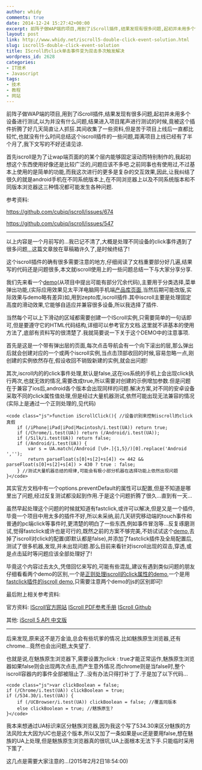 ```yaml
---
author: whidy
comments: true
date: 2014-12-24 15:27:42+00:00
excerpt: 前阵子做WAP端的项目,用到了iScroll插件,结果发现有很多问题,起初并未用多个设备进行测试,以为并没有什么问题,结果进入项目尾声进行测试的时候,竟被这个插件折腾了好几天简直让人抓狂.
layout: post
link: http://www.whidy.net/iscroll5-double-click-event-solution.html
slug: iscroll5-double-click-event-solution
title: IScroll的click单击事件变为双击多次触发解决
wordpress_id: 2628
categories:
- IT技术
- Javascript
tags:
- 技术
- 教程
- 网站
---
```


前阵子做WAP端的项目,用到了iScroll插件,结果发现有很多问题,起初并未用多个设备进行测试,以为并没有什么问题,结果进入项目尾声进行测试的时候,竟被这个插件折腾了好几天简直让人抓狂.其间收集了一些资料,但是苦于项目上线后一直都比较忙,也就没有什么时间总结这个iscroll插件的一些问题,距离项目上线已经有了半个月了,我下文写的不好还请见谅.

首先iscroll是为了让wap端页面的的某个层内能够固定滚动而特别制作的,我起初想这个东西使用好像还是比较广泛的,问题应该不多吧.之前同事也有使用过,不过基本上使用的是简单的功能,而我这次进行的更多是复杂的交互效果,因此,让我纠结了很久的就是android手机在不同系统版本上,在不同浏览器上以及不同系统版本和不同版本浏览器这三种情况都可能发生各种问题.

参考资料:

https://github.com/cubiq/iscroll/issues/674

https://github.com/cubiq/iscroll/issues/547



* * *



以上内容是一个月前写的...我已记不清了,大概是处理不同设备的click事件遇到了很多问题,,,这篇文章放在草稿箱许久了,是时候终结了!

这个iscroll插件的确有很多需要注意的地方,仔细阅读了文档重要部分好几遍,结果写的代码还是问题很多,本文就iscroll使用上的一些问题总结一下与大家分享分享.

我们先来看一个[demo](http://www.whidy.net/demos/IScrollDemo/index_b.html)(从项目中提出可能有部分冗余代码),主要用于分类选择,菜单弹出功能,(实际应用效果见太平洋电脑网手机端[产品库页面](http://g.pconline.com.cn/product/mobile/),当然后期可能改版,实际效果与demo略有差异)如,用到zepto库,iscroll插件.其中iscroll主要是处理固定高度的滑动效果,它能够自适应并兼容很多设备,所以我选择了插件.

当然每个可以上下滑动的区域都需要创建一个IScroll实例,只需要简单的一句话即可,但是要遵守它的HTML代码结构,详细可以参考官方文档.这里就不讲基本的使用方法了,底部有资料写的很清楚了.我就简要说一下关于这个DEMO中的注意事项.

首先是这是一个带有弹出层的页面,每次点击导航会有一个向下滚出的层,那么弹出后就会创建对应的一个或两个iscroll实例,当点击顶部收回的时候,容易忽略一点,刚创建的实例依然存在,假设收回不销毁新建的实例,就会出问题!

其次,iscroll内的的click事件处理,默认是false,这在ios系统的手机上会出现click执行两次,也就无效的情况,需要改成true,所以需要对创建的示例增加参数.但是问题在于兼容了ios后,android各个版本会出现同样的问题.解决方案,对不同的安卓设备采取不同的click属性值处理,但是经过大量机器测试,依然可能出现无法兼容的情况(实际上是通过一个正则处理的,见代码)

    
    <code class="js">function iScrollClick(){ //设备识别来控制iscroll的click真假
        if (/iPhone|iPad|iPod|Macintosh/i.test(UA)) return true;
        if (/Chrome/i.test(UA)) return (/Android/i.test(UA));
        if (/Silk/i.test(UA)) return false;
        if (/Android/i.test(UA)) {
            var s = UA.match(/Android [\d+.]{1,5}/)[0].replace('Android ','');
            return parseFloat(s[0]+s[2]+s[4]) <= 442 && parseFloat(s[0]+s[2]+s[4]) > 430 ? true : false;
        } //测试大量机器总结的规律,可能会有极小部分机器在选择功能上依然出现问题
    }</code>


其实官方文档中有一个options.preventDefault的属性可以配置,但是不知道是哪里出了问题,经过反复测试都没起到作用.于是这个问题折腾了很久...直到有一天...

虽然早起处理这个问题的时候就知道有fastclick,或许可以解决,但是又是一个插件,毕竟一个项目中用太多的插件不好,所以未采纳,前几天研究移动端的touch事件和普通的pc端click等事件时,更清楚的明白了一些东西,例如事件冒泡等...反复琢磨测试,觉得fastclick或许也是可行的,既然之前的方案不够完美,不妨试试这个[demo](http://www.whidy.net/demos/IScrollDemo/index_a.html),去掉了iscroll对click的配置(即默认都是false),并添加了fastclick插件及全局配置后,测试了很多机器,发现,并未出现问题.那么目前来看针对iscroll出现的双击,穿透,或是点击延时等问题应该全部处理好了!

毕竟这个内容过去太久,凭借回忆来写的,可能有些混乱,建议有遇到类似问题的朋友仔细看看两个demo的区别,一个是[正则处理iscroll的click属性的demo](http://www.whidy.net/demos/IScrollDemo/index_b.html),一个是用[fastclick插件的iscroll demo](http://www.whidy.net/demos/IScrollDemo/index_a.html),只需要注意两个demo的js的区别即可!

最后附上相关参考资料:

官方资料: [IScroll官方网站](http://iscrolljs.com/) [IScroll PDF参考手册](http://iscrolljs.com/iscroll-doc.pdf) [IScroll Github](https://github.com/cubiq/iscroll/)

其他: [iScroll 5 API 中文版](http://iiunknown.gitbooks.io/iscroll-5-api-cn/)



* * *



后来发现,原来这不是万金油,总会有些坑爹的情况.比如魅族原生浏览器,还有chrome...竟然也会出问题,太失望了.

也就是说,在魅族原生浏览器下,需要设置为click : true才能正常运作,魅族原生浏览器如果false则会出现两次点击,而产生意外情况.而chrome则是当false时,整个iscroll容器内的事件全部被阻止了..没有办法只得打补丁了.于是加了以下代码...

    
    <code class="js">var clickBoolean = false;
    if (/Chrome/i.test(UA)) clickBoolean = true;
    if (/534.30/i.test(UA)) {
        if (/UCBrowser/i.test(UA)) clickBoolean = false; //覆盖同版本
        else clickBoolean = true; //魅族原生?
    }</code>


我本来想通过UA标识来区分魅族浏览器,因为我这个写了534.30来区分魅族的方法风险太大因为UC也是这个版本,所以又加了一条如果是uc还是要用false,想在魅族的UA上处理,但是魅族原生浏览器真的很坑,UA上面根本无法下手.只能临时采用下策了.

这几点是需要大家注意的...(2015年2月2日18:54:00)
